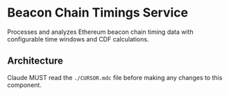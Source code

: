 # Beacon Chain Timings Service

Processes and analyzes Ethereum beacon chain timing data with configurable time windows and CDF calculations.

## Architecture  
Claude MUST read the `./CURSOR.mdc` file before making any changes to this component.